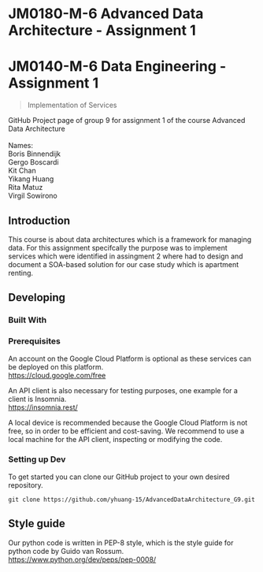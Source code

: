 # JM0180-M-6 Advanced Data Architecture - Assignment 1 

# JM0140-M-6 Data Engineering - Assignment 1
> Implementation of Services 

GitHub Project page of group 9 for assignment 1 of the course Advanced Data Architecture
<br />
<br />
Names: <br />
Boris Binnendijk <br />
Gergo Boscardi <br />
Kit Chan <br />
Yikang Huang <br />
Rita Matuz <br />
Virgil Sowirono <br />

## Introduction

This course is about data architectures which is a framework for managing data. For this assignment specifcally the purpose was to implement services which were identified in assingment 2 where had to  design and document a SOA-based solution for our case study which is apartment renting.

## Developing

### Built With

### Prerequisites
An account on the Google Cloud Platform is optional as these services can be deployed on this platform. <br />
https://cloud.google.com/free

An API client is also necessary for testing purposes, one example for a client is Insomnia. <br />
https://insomnia.rest/

A local device is recommended because the Google Cloud Platform is not free, so in order to be efficient and cost-saving. We recommend to use a local machine for the API client, inspecting or modifying the code.

### Setting up Dev

To get started you can clone our GitHub project to your own desired repository.

```shell
git clone https://github.com/yhuang-15/AdvancedDataArchitecture_G9.git
```

## Style guide

Our python code is written in PEP-8 style, which is the style guide for python code by Guido van Rossum.
<br />
https://www.python.org/dev/peps/pep-0008/

